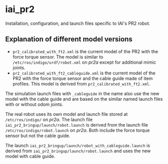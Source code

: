 # iai_pr2

Installation, configuration, and launch files specific to IAI's PR2 robot.

## Explanation of different model versions

* `pr2_calibrated_with_ft2.xml` is the current model of the PR2 with the force torque sensor. The model is similar to `/etc/ros/indigo/urdf/robot.xml` on *pr2a* except for additional mimic joints.
* `pr2_calibrated_with_ft2_cableguide.xml` is the current model of the PR2 with the force torque sensor and the cable guide made of item profiles. This model is derived from `pr2_calibrated_with_ft2.xml`.

The simulation launch files with `_cableguide` in the name also use the new model with the cable guide and are based on the similar named launch files with or without odom joints.

The real robot uses its own model and launch file stored at `/etc/ros/indigo/` on *pr2a*. The launch file `iai_pr2_bringup/launch/robot.launch` is derived from the launch file `/etc/ros/indigo/robot.launch` on *pr2a*. Both include the force torque sensor but not the cable guide.

The launch `iai_pr2_bringup/launch/robot_with_cableguide.launch` is derived from `iai_pr2_bringup/launch/robot.launch` and uses the new model with cable guide.
